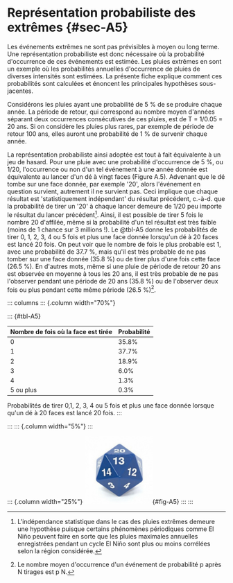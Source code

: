 # Représentation probabiliste des extrêmes {#sec-A5}

Les événements extrêmes ne sont pas prévisibles à moyen ou long terme. Une représentation probabiliste est donc nécessaire où la probabilité d'occurrence de ces événements est estimée. Les pluies extrêmes en sont un exemple où les probabilités annuelles d'occurrence de pluies de diverses intensités sont estimées. La présente fiche explique comment ces probabilités sont calculées et énoncent les principales hypothèses sous-jacentes.

Considérons les pluies ayant une probabilité de 5 % de se produire chaque année. La période de retour, qui correspond au nombre moyen d'années séparant deux occurrences consécutives de ces pluies, est de T = 1/0.05 = 20 ans. Si on considère les pluies plus rares, par exemple de période de retour 100 ans, elles auront une probabilité de 1 % de survenir chaque année.

La représentation probabiliste ainsi adoptée est tout à fait équivalente à un jeu de hasard. Pour une pluie avec une probabilité d'occurrence de 5 %, ou 1/20, l'occurrence ou non d'un tel événement à une année donnée est équivalente au lancer d'un dé à vingt faces (Figure A.5). Advenant que le dé tombe sur une face donnée, par exemple '20', alors l'événement en question survient, autrement il ne survient pas. Ceci implique que chaque résultat est 'statistiquement indépendant' du résultat précédent, c.-à-d. que la probabilité de tirer un '20' à chaque lancer demeure de 1/20 peu importe le résultat du lancer précédent[^1]. Ainsi, il est possible de tirer 5 fois le nombre 20 d'affilée, même si la probabilité d'un tel résultat est très faible (moins de 1 chance sur 3 millions !). Le @tbl-A5 donne les probabilités de tirer 0, 1, 2, 3, 4 ou 5 fois et plus une face donnée lorsqu'un dé à 20 faces est lancé 20 fois. On peut voir que le nombre de fois le plus probable est 1, avec une probabilité de 37.7 %, mais qu'il est très probable de ne pas tomber sur une face donnée (35.8 %) ou de tirer plus d'une fois cette face (26.5 %). En d'autres mots, même si une pluie de période de retour 20 ans est observée en moyenne à tous les 20 ans, il est très probable de ne pas l'observer pendant une période de 20 ans (35.8 %) ou de l'observer deux fois ou plus pendant cette même période (26.5 %)[^2].

::: columns
::: {.column width="70%"}

::: {#tbl-A5}

| Nombre de fois où la face est tirée | Probabilité |
|-------------------------------------|-------------|
| 0                                   | 35.8%       |
| 1                                   | 37.7%       |
| 2                                   | 18.9%       |
| 3                                   | 6.0%        |
| 4                                   | 1.3%        |
| 5 ou plus                           | 0.3%        |

Probabilités de tirer 0,1, 2, 3, 4 ou 5 fois et plus une face donnée lorsque qu'un dé à 20 faces est lancé 20 fois. 
:::

:::
::: {.column width="5%"}
:::

::: {.column width="25%"}
![Dé à 20 faces.](./media/A5.png){#fig-A5}
:::
:::

[^1]: L'indépendance statistique dans le cas des pluies extrêmes demeure une hypothèse puisque certains phénomènes périodiques comme El Niño peuvent faire en sorte que les pluies maximales annuelles enregistrées pendant un cycle El Niño sont plus ou moins corrélées selon la région considérée.

[^2]: Le nombre moyen d'occurrence d'un événement de probabilité p après N tirages est p N. 